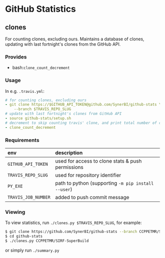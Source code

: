 # GitHub Statistics

## clones

For counting clones, excluding ours. Maintains a database of clones,
updating with last fortnight's clones from the GitHub API.

### Provides

- bash:`clone_count_decrement`

### Usage

In e.g. `.travis.yml`:

```yml
# for counting clones, excluding ours
- git clone https://$GITHUB_API_TOKEN@github.com/SynerBI/github-stats \
    --branch $TRAVIS_REPO_SLUG
# update with last fortnight's clones from GitHub API
- source github-stats/setup.sh
# decrement to skip counting travis' clone, and print total number of clones
- clone_count_decrement
```

### Requirements

| env | description  |
|:--|:--|
| `GITHUB_API_TOKEN`  | used for access to clone stats & push permissions |
| `TRAVIS_REPO_SLUG`  | used for repository identifier |
| `PY_EXE`            | path to python (supporting `-m pip install --user`) |
| `TRAVIS_JOB_NUMBER` | added to push commit message |

### Viewing

To view statistics, run `./clones.py $TRAVIS_REPO_SLUG`, for example:

```bash
$ git clone https://github.com/SynerBI/github-stats --branch CCPPETMR/SIRF-SuperBuild
$ cd github-stats
$ ./clones.py CCPPETMR/SIRF-SuperBuild
```

or simply run `./summary.py`
